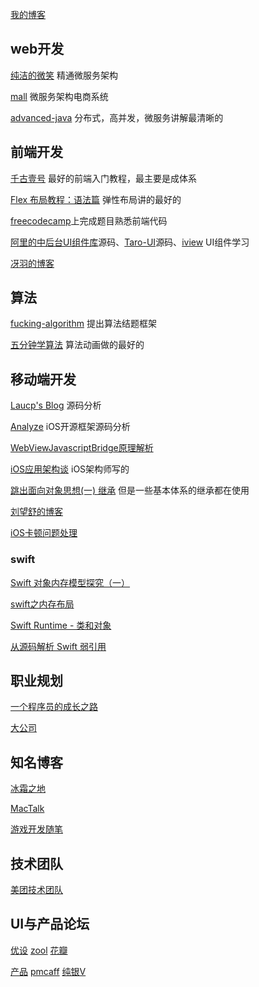 [我的博客](https://awanglilong.github.io/)

## web开发

[纯洁的微笑](http://www.ityouknow.com/)  精通微服务架构

[mall](https://github.com/macrozheng/mall) 微服务架构电商系统

[advanced-java](https://github.com/doocs/advanced-java) 分布式，高并发，微服务讲解最清晰的



## 前端开发

[千古壹号](https://github.com/qianguyihao/Web) 最好的前端入门教程，最主要是成体系

[Flex 布局教程：语法篇](http://www.ruanyifeng.com/blog/2015/07/flex-grammar.html) 弹性布局讲的最好的

[freecodecamp](https://learn.freecodecamp.org/)上完成题目熟悉前端代码

[阿里的中后台UI组件库](https://github.com/ant-design/ant-design)源码、[Taro-UI](https://github.com/NervJS/taro-ui)源码、[iview](https://github.com/iview/iview) UI组件学习

[冴羽的博客](https://github.com/mqyqingfeng/Blog)



## 算法

[fucking-algorithm](https://github.com/labuladong/fucking-algorithm)  提出算法结题框架

[五分钟学算法](https://www.cxyxiaowu.com/) 算法动画做的最好的



## 移动端开发

[Laucp's Blog](https://chipengliu.github.io/)  源码分析

[Analyze](https://github.com/draveness/analyze) iOS开源框架源码分析

[WebViewJavascriptBridge原理解析](https://www.jianshu.com/p/d45ce14278c7)

[iOS应用架构谈](https://casatwy.com/iosying-yong-jia-gou-tan-kai-pian.html) iOS架构师写的

[跳出面向对象思想(一) 继承](https://casatwy.com/tiao-chu-mian-xiang-dui-xiang-si-xiang-yi-ji-cheng.html)  但是一些基本体系的继承都在使用

[刘望舒的博客](http://liuwangshu.cn/)

[iOS卡顿问题处理](https://blog.ibireme.com/2015/11/12/smooth_user_interfaces_for_ios/)

### swift

[Swift 对象内存模型探究（一）](https://mp.weixin.qq.com/s/zIkB9KnAt1YPWGOOwyqY3Q)

[swift之内存布局](https://www.jianshu.com/p/d341974404a7)

[Swift Runtime - 类和对象](https://www.jianshu.com/p/6ae6754923b4)

[从源码解析 Swift 弱引用](https://zhuanlan.zhihu.com/p/58179258)



## 职业规划

[一个程序员的成长之路](https://github.com/awanglilong/awanglilong.github.io/issues/1)

[大公司](https://github.com/awanglilong/awanglilong.github.io/issues/3)



## 知名博客

[冰霜之地](https://halfrost.com/)

[MacTalk](http://macshuo.com)

[游戏开发随笔](https://zhuanlan.zhihu.com/gu-yu)



## 技术团队

[美团技术团队](https://tech.meituan.com/)



## UI与产品论坛

[优设](https://www.uisdc.com/)     [zool](https://www.zcool.com.cn/)    [花瓣](https://huaban.com/) 

[产品](http://www.woshipm.com/)      [pmcaff](https://www.pmcaff.com/)  [纯银V](https://www.jianshu.com/u/c22ccc510fb9)


